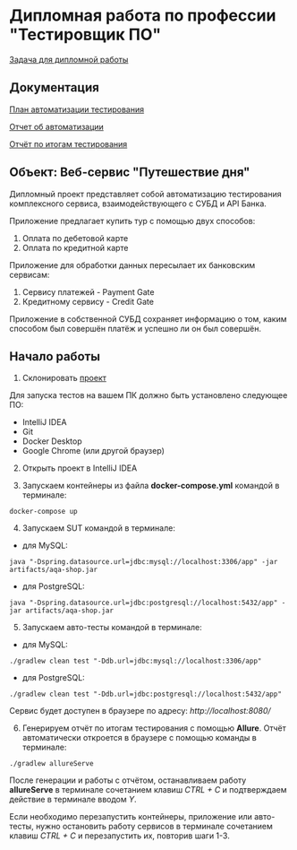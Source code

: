 # Дипломная работа по профессии "Тестировщик ПО"

[Задача для дипломной работы](https://github.com/netology-code/qa-diploma)

## Документация

[План автоматизации тестирования](https://github.com/EvheniiV/diplom_QA/blob/main/docs/Plan.md)

[Отчет об автоматизации](https://github.com/EvheniiV/diplom_QA/blob/main/docs/Summary.md)

[Отчёт по итогам тестирования](https://github.com/EvheniiV/diplom_QA/blob/main/docs/Report.md)

## Объект: Веб-сервис "Путешествие дня"

Дипломный проект представляет собой автоматизацию тестирования комплексного сервиса, взаимодействующего с СУБД и API
Банка.

Приложение предлагает купить тур с помощью двух способов:

1. Оплата по дебетовой карте
2. Оплата по кредитной карте

Приложение для обработки данных пересылает их банковским сервисам:

1. Сервису платежей - Payment Gate
2. Кредитному сервису - Credit Gate

Приложение в собственной СУБД сохраняет информацию о том, каким способом был совершён платёж и успешно ли он был
совершён.

## Начало работы

1. Склонировать [проект](https://github.com/EvheniiV/diplom_QA) 

Для запуска тестов на вашем ПК должно быть установлено следующее ПО:

- IntelliJ IDEA
- Git
- Docker Desktop
- Google Chrome (или другой браузер)

2. Открыть проект в IntelliJ IDEA

3. Запускаем контейнеры из файла **docker-compose.yml** командой в терминале:

```
docker-compose up
```

4. Запускаем SUT командой в терминале:

- для MySQL:

```
java "-Dspring.datasource.url=jdbc:mysql://localhost:3306/app" -jar artifacts/aqa-shop.jar
```

- для PostgreSQL:

```
java "-Dspring.datasource.url=jdbc:postgresql://localhost:5432/app" -jar artifacts/aqa-shop.jar
```

5. Запускаем авто-тесты командой в терминале:

- для MySQL:

```
./gradlew clean test "-Ddb.url=jdbc:mysql://localhost:3306/app"
```

- для PostgreSQL:

```
./gradlew clean test "-Ddb.url=jdbc:postgresql://localhost:5432/app"
```
Сервис будет доступен в браузере по адресу: _http://localhost:8080/_

6. Генерируем отчёт по итогам тестирования с помощью **Allure**. Отчёт автоматически откроется в браузере с помощью команды в терминале:

```
./gradlew allureServe
```

После генерации и работы с отчётом, останавливаем работу **allureServe** в терминале сочетанием клавиш _CTRL + C_ и
подтверждаем действие в терминале вводом _Y_.

Если необходимо перезапустить контейнеры, приложение или авто-тесты, нужно остановить работу сервисов в терминале
сочетанием клавиш _CTRL + C_ и перезапустить их, повторив шаги 1-3.
